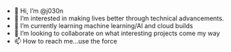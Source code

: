 - 👋 Hi, I’m @j030n
- 👀 I’m interested in making lives better through technical advancements.
- 🌱 I’m currently learning machine learning/AI and cloud builds
- 💞️ I’m looking to collaborate on what interesting projects come my way
- 📫 How to reach me...use the force

<!---
j030n/j030n is a ✨ special ✨ repository because its `README.md` (this file) appears on your GitHub profile.
You can click the Preview link to take a look at your changes.
--->
